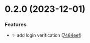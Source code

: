 # 0.2.0 (2023-12-01)


### Features

* :sparkles: add login verification ([7484eef](https://github.com/ConsDotPy/yalemi-api/commit/7484eef024a82654dccf77a328a70411d0cf649e))



